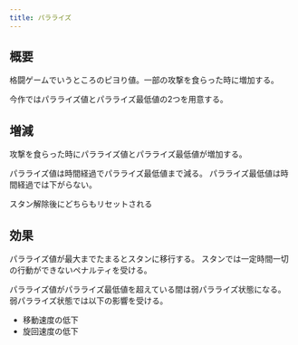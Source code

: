 ```yaml
---
title: パラライズ
---
```

## 概要
格闘ゲームでいうところのピヨり値。一部の攻撃を食らった時に増加する。

今作ではパラライズ値とパラライズ最低値の2つを用意する。

## 増減
攻撃を食らった時にパラライズ値とパラライズ最低値が増加する。

パラライズ値は時間経過でパラライズ最低値まで減る。
パラライズ最低値は時間経過では下がらない。

スタン解除後にどちらもリセットされる

## 効果
パラライズ値が最大までたまるとスタンに移行する。
スタンでは一定時間一切の行動ができないペナルティを受ける。

パラライズ値がパラライズ最低値を超えている間は弱パラライズ状態になる。
弱パラライズ状態では以下の影響を受ける。
* 移動速度の低下
* 旋回速度の低下